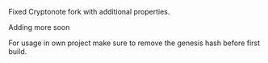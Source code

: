 Fixed Cryptonote fork with additional properties.

Adding more soon

For usage in own project make sure to remove the genesis hash before first build.
